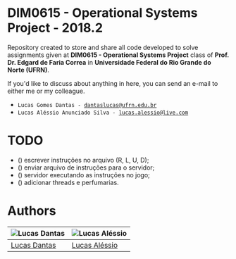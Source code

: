 # DIM0615 - Operational Systems Project - 2018.2

Repository created to store and share all code developed to solve assignments given at <b>DIM0615 - Operational Systems
Project</b> class of <b>Prof. Dr. Edgard de Faria Correa</b> in <b>Universidade Federal do Rio Grande do Norte (UFRN)</b>.

If you'd like to discuss about anything in here, you can send an e-mail to either me or my colleague.

* <code>Lucas Gomes Dantas - dantaslucas@ufrn.edu.br</code>
* <code>Lucas Aléssio Anunciado Silva - lucas.alessio@live.com</code>

# TODO

- () escrever instruções no arquivo (R, L, U, D);
- () enviar arquivo de instruções para o servidor;
- () servidor executando as instruções no jogo;
- () adicionar threads e perfumarias.

# Authors

|             ![Lucas Dantas][author1]           |         ![Lucas Aléssio][author2]           |
|---------------------------------------------------|--------------------------------------------|
|[Lucas Dantas](https://github.com/vertumno) | [Lucas Aléssio](https://github.com/lieet)|

[author1]: https://avatars2.githubusercontent.com/u/17501172?s=180&v=4
[author2]: https://avatars3.githubusercontent.com/u/12575871?s=180&v=4
